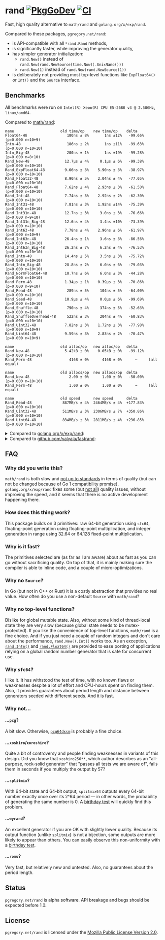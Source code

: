 # rand [![PkgGoDev][godev-img]][godev] [![CI][ci-img]][ci]

Fast, high quality alternative to `math/rand` and `golang.org/x/exp/rand`.

Compared to these packages, `pgregory.net/rand`:

- is API-compatible with all `*rand.Rand` methods,
- is significantly faster, while improving the generator quality,
- has simpler generator initialization:
  - `rand.New()` instead of `rand.New(rand.NewSource(time.Now().UnixNano()))`
  - `rand.New(1)` instead of `rand.New(rand.NewSource(1))`
- is deliberately not providing most top-level functions like `ExpFloat64()` or `Int()`
  and the `Source` interface.

## Benchmarks

All benchmarks were run on `Intel(R) Xeon(R) CPU E5-2680 v3 @ 2.50GHz`,
`linux/amd64`.

Compared to [math/rand](https://pkg.go.dev/math/rand):

```
name                     old time/op    new time/op    delta
Float64-48                  180ns ± 8%       1ns ±12%   -99.66%  (p=0.000 n=10+9)
Intn-48                     186ns ± 2%       1ns ±11%   -99.63%  (p=0.000 n=10+10)
Intn_Big-48                 200ns ± 1%       1ns ±19%   -99.28%  (p=0.000 n=8+10)
Rand_New-48                12.7µs ± 4%     0.1µs ± 6%   -99.38%  (p=0.000 n=10+10)
Rand_ExpFloat64-48         9.66ns ± 3%    5.90ns ± 3%   -38.97%  (p=0.000 n=10+10)
Rand_Float32-48            8.90ns ± 5%    2.04ns ± 4%   -77.05%  (p=0.000 n=10+10)
Rand_Float64-48            7.62ns ± 4%    2.93ns ± 3%   -61.50%  (p=0.000 n=10+10)
Rand_Int-48                7.74ns ± 3%    2.92ns ± 2%   -62.30%  (p=0.000 n=10+10)
Rand_Int31-48              7.81ns ± 3%    1.92ns ±14%   -75.39%  (p=0.000 n=10+10)
Rand_Int31n-48             12.7ns ± 3%     3.0ns ± 3%   -76.66%  (p=0.000 n=9+10)
Rand_Int31n_Big-48         12.6ns ± 4%     3.4ns ±10%   -73.39%  (p=0.000 n=10+10)
Rand_Int63-48              7.78ns ± 4%    2.96ns ± 6%   -61.97%  (p=0.000 n=10+9)
Rand_Int63n-48             26.4ns ± 1%     3.6ns ± 3%   -86.56%  (p=0.000 n=10+10)
Rand_Int63n_Big-48         26.2ns ± 7%     6.2ns ± 4%   -76.53%  (p=0.000 n=10+10)
Rand_Intn-48               14.4ns ± 5%     3.5ns ± 3%   -75.72%  (p=0.000 n=10+10)
Rand_Intn_Big-48           28.8ns ± 2%     6.0ns ± 6%   -79.03%  (p=0.000 n=10+10)
Rand_NormFloat64-48        10.7ns ± 6%     6.0ns ± 3%   -44.28%  (p=0.000 n=10+10)
Rand_Perm-48               1.34µs ± 1%    0.39µs ± 3%   -70.86%  (p=0.000 n=9+10)
Rand_Read-48                289ns ± 5%     104ns ± 5%   -64.00%  (p=0.000 n=10+10)
Rand_Seed-48               10.9µs ± 4%     0.0µs ± 6%   -99.69%  (p=0.000 n=10+10)
Rand_Shuffle-48             790ns ± 4%     374ns ± 5%   -52.63%  (p=0.000 n=10+10)
Rand_ShuffleOverhead-48     522ns ± 3%     204ns ± 4%   -60.83%  (p=0.000 n=10+10)
Rand_Uint32-48             7.82ns ± 3%    1.72ns ± 3%   -77.98%  (p=0.000 n=10+9)
Rand_Uint64-48             9.59ns ± 3%    2.83ns ± 2%   -70.47%  (p=0.000 n=10+9)

name                     old alloc/op   new alloc/op   delta
Rand_New-48                5.42kB ± 0%    0.05kB ± 0%   -99.12%  (p=0.000 n=10+10)
Rand_Perm-48                 416B ± 0%      416B ± 0%      ~     (all equal)

name                     old allocs/op  new allocs/op  delta
Rand_New-48                  2.00 ± 0%      1.00 ± 0%   -50.00%  (p=0.000 n=10+10)
Rand_Perm-48                 1.00 ± 0%      1.00 ± 0%      ~     (all equal)

name                     old speed      new speed      delta
Rand_Read-48              887MB/s ± 4%  2464MB/s ± 4%  +177.83%  (p=0.000 n=10+10)
Rand_Uint32-48            511MB/s ± 3%  2306MB/s ± 7%  +350.86%  (p=0.000 n=10+10)
Rand_Uint64-48            834MB/s ± 3%  2811MB/s ± 4%  +236.85%  (p=0.000 n=10+10)
```

<details>
<summary>Compared to <a href="https://pkg.go.dev/golang.org/x/exp/rand">golang.org/x/exp/rand</a>:</summary>

```
name                     old time/op    new time/op    delta
Float64-48                  175ns ± 8%       1ns ±12%   -99.65%  (p=0.000 n=10+9)
Intn-48                     176ns ±10%       1ns ±11%   -99.61%  (p=0.000 n=10+10)
Intn_Big-48                 174ns ± 1%       1ns ±19%   -99.18%  (p=0.000 n=9+10)
Rand_New-48                78.8ns ± 6%    78.3ns ± 6%      ~     (p=0.853 n=10+10)
Rand_ExpFloat64-48         8.94ns ± 6%    5.90ns ± 3%   -34.00%  (p=0.000 n=10+10)
Rand_Float32-48            9.67ns ± 5%    2.04ns ± 4%   -78.89%  (p=0.000 n=10+10)
Rand_Float64-48            8.56ns ± 5%    2.93ns ± 3%   -65.74%  (p=0.000 n=10+10)
Rand_Int-48                5.75ns ± 3%    2.92ns ± 2%   -49.25%  (p=0.000 n=9+10)
Rand_Int31-48              5.72ns ± 5%    1.92ns ±14%   -66.37%  (p=0.000 n=10+10)
Rand_Int31n-48             17.4ns ± 7%     3.0ns ± 3%   -82.87%  (p=0.000 n=10+10)
Rand_Int31n_Big-48         17.3ns ± 4%     3.4ns ±10%   -80.57%  (p=0.000 n=10+10)
Rand_Int63-48              5.77ns ± 4%    2.96ns ± 6%   -48.73%  (p=0.000 n=10+9)
Rand_Int63n-48             17.0ns ± 2%     3.6ns ± 3%   -79.13%  (p=0.000 n=9+10)
Rand_Int63n_Big-48         26.5ns ± 2%     6.2ns ± 4%   -76.81%  (p=0.000 n=10+10)
Rand_Intn-48               17.5ns ± 5%     3.5ns ± 3%   -79.94%  (p=0.000 n=10+10)
Rand_Intn_Big-48           27.5ns ± 3%     6.0ns ± 6%   -78.09%  (p=0.000 n=10+10)
Rand_NormFloat64-48        10.0ns ± 3%     6.0ns ± 3%   -40.45%  (p=0.000 n=10+10)
Rand_Perm-48               1.31µs ± 1%    0.39µs ± 3%   -70.04%  (p=0.000 n=10+10)
Rand_Read-48                334ns ± 1%     104ns ± 5%   -68.88%  (p=0.000 n=8+10)
Rand_Seed-48               5.36ns ± 2%   33.73ns ± 6%  +528.91%  (p=0.000 n=10+10)
Rand_Shuffle-48            1.22µs ± 2%    0.37µs ± 5%   -69.36%  (p=0.000 n=10+10)
Rand_ShuffleOverhead-48     907ns ± 2%     204ns ± 4%   -77.45%  (p=0.000 n=10+10)
Rand_Uint32-48             5.20ns ± 5%    1.72ns ± 3%   -66.84%  (p=0.000 n=10+9)
Rand_Uint64-48             5.14ns ± 5%    2.83ns ± 2%   -44.85%  (p=0.000 n=10+9)
Rand_Uint64n-48            17.6ns ± 3%     3.5ns ± 2%   -80.32%  (p=0.000 n=10+10)
Rand_Uint64n_Big-48        27.3ns ± 2%     6.0ns ± 7%   -77.97%  (p=0.000 n=10+10)
Rand_MarshalBinary-48      30.5ns ± 1%     3.8ns ± 4%   -87.70%  (p=0.000 n=8+10)
Rand_UnmarshalBinary-48    3.22ns ± 4%    3.71ns ± 3%   +15.16%  (p=0.000 n=10+10)

name                     old alloc/op   new alloc/op   delta
Rand_New-48                 48.0B ± 0%     48.0B ± 0%      ~     (all equal)
Rand_Perm-48                 416B ± 0%      416B ± 0%      ~     (all equal)
Rand_MarshalBinary-48       16.0B ± 0%      0.0B       -100.00%  (p=0.000 n=10+10)
Rand_UnmarshalBinary-48     0.00B          0.00B           ~     (all equal)

name                     old allocs/op  new allocs/op  delta
Rand_New-48                  2.00 ± 0%      1.00 ± 0%   -50.00%  (p=0.000 n=10+10)
Rand_Perm-48                 1.00 ± 0%      1.00 ± 0%      ~     (all equal)
Rand_MarshalBinary-48        1.00 ± 0%      0.00       -100.00%  (p=0.000 n=10+10)
Rand_UnmarshalBinary-48      0.00           0.00           ~     (all equal)

name                     old speed      new speed      delta
Rand_Read-48              764MB/s ± 3%  2464MB/s ± 4%  +222.68%  (p=0.000 n=9+10)
Rand_Uint32-48            770MB/s ± 5%  2306MB/s ± 7%  +199.35%  (p=0.000 n=10+10)
Rand_Uint64-48           1.56GB/s ± 5%  2.81GB/s ± 4%   +80.32%  (p=0.000 n=10+10)
```
</details>

<details>
<summary>Compared to <a href="https://pkg.go.dev/github.com/valyala/fastrand">github.com/valyala/fastrand</a>:</summary>

Note that `fastrand` [does not](https://gist.github.com/flyingmutant/bf3bd489ee3c7a32f40714c11325d614)
generate good random numbers.

```
name     old time/op  new time/op  delta
Intn-48  1.83ns ±21%  0.69ns ±11%  -62.35%  (p=0.000 n=10+10)
```
</details>

## FAQ

### Why did you write this?

`math/rand` is both slow and [not up to standards](
https://gist.github.com/flyingmutant/ad5841f5e594aa8687fe47de34985e6a)
in terms of quality (but can not be changed because of Go 1 compatibility promise).
`golang.org/x/exp/rand` fixes some (but [not all](
https://gist.github.com/flyingmutant/0b380f432308beaaf09c0a038f918aa4))
quality issues, without improving the speed,
and it seems that there is no active development happening there.

### How does this thing work?

This package builds on 3 primitives: raw 64-bit generation using `sfc64`, floating-point
generation using floating-point multiplication, and integer generation in range using
32.64 or 64.128 fixed-point multiplication.

### Why is it fast?

The primitives selected are (as far as I am aware) about as fast as you can go
without sacrificing quality. On top of that, it is mainly making sure the compiler
is able to inline code, and a couple of micro-optimizations.

### Why no `Source`?

In Go (but not in C++ or Rust) it is a costly abstraction that provides no real value.
How often do you use a non-default `Source` with `math/rand`?

### Why no top-level functions?

Dislike for global mutable state. Also, without some kind of thread-local state they are
very slow (because global state needs to be mutex-protected). If you like the
convenience of top-level functions, `math/rand` is a fine choice. And if you just need
a couple of random integers and don't care about the performance, `rand.New().Int()` works too.
As an exception, [`rand.Intn()`](https://pkg.go.dev/pgregory.net/rand#Intn) and
[`rand.Float64()`](https://pkg.go.dev/pgregory.net/rand#Float64) are provided to ease
porting of applications relying on a global random number generator that is safe for
concurrent use.

### Why `sfc64`?

I like it. It has withstood the test of time, with no known flaws or weaknesses despite
a lot of effort and CPU-hours spent on finding them. Also, it provides guarantees about period
length and distance between generators seeded with different seeds. And it is fast.

### Why not...

#### ...`pcg`?

A bit slow. Otherwise, [`pcg64dxsm`](https://numpy.org/devdocs/reference/random/bit_generators/pcg64dxsm.html)
is probably a fine choice.

#### ...`xoshiro`/`xoroshiro`?

Quite a bit of controversy and people finding weaknesses in variants of this design.
Did you know that `xoshiro256**`, which author describes as an "all-purpose, rock-solid generator"
that "passes all tests we are aware of", fails them in seconds if you multiply the output by 57?

#### ...`splitmix`?

With 64-bit state and 64-bit output, `splitmix64` outputs every 64-bit number exactly once
over its 2^64 period — in other words, the probability of generating the same number is 0.
A [birthday test](https://www.pcg-random.org/posts/birthday-test.html) will quickly find
this problem.

#### ...`wyrand`?

An excellent generator if you are OK with slightly lower quality. Because its output function
(unlike `splitmix`) is not a bijection, some outputs are more likely to appear than others.
You can easily observe this non-uniformity with
a [birthday test](https://gist.github.com/flyingmutant/cb69e96872023f9f580868e746d1128a).

#### ...`romu`?

Very fast, but relatively new and untested. Also, no guarantees about the period length.

## Status

`pgregory.net/rand` is alpha software. API breakage and bugs should be expected before 1.0.

## License

`pgregory.net/rand` is licensed under the [Mozilla Public License Version 2.0](./LICENSE). 

[godev-img]: https://pkg.go.dev/badge/pgregory.net/rand
[godev]: https://pkg.go.dev/pgregory.net/rand
[ci-img]: https://github.com/flyingmutant/rand/workflows/CI/badge.svg
[ci]: https://github.com/flyingmutant/rand/actions
